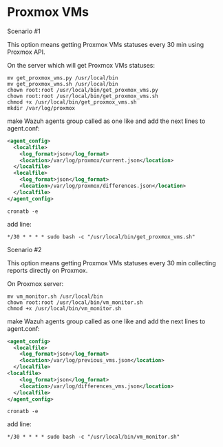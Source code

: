 # Proxmox VMs

Scenario #1

This option means getting Proxmox VMs statuses every 30 min using Proxmox API.

On the server which will get Proxmox VMs statuses:
```
mv get_proxmox_vms.py /usr/local/bin
mv get_proxmox_vms.sh /usr/local/bin
chown root:root /usr/local/bin/get_proxmox_vms.py
chown root:root /usr/local/bin/get_proxmox_vms.sh
chmod +x /usr/local/bin/get_proxmox_vms.sh
mkdir /var/log/proxmox
```
make Wazuh agents group called as one like and add the next lines to agent.conf:
```xml
<agent_config>
  <localfile>
    <log_format>json</log_format>
    <location>/var/log/proxmox/current.json</location>
  </localfile>
  <localfile>
    <log_format>json</log_format>
    <location>/var/log/proxmox/differences.json</location>
  </localfile>
</agent_config>
```
```
cronatb -e
```
add line:
```
*/30 * * * * sudo bash -c "/usr/local/bin/get_proxmox_vms.sh"
```


Scenario #2

This option means getting Proxmox VMs statuses every 30 min collecting reports directly on Proxmox.

On Proxmox server:
```
mv vm_monitor.sh /usr/local/bin
chown root:root /usr/local/bin/vm_monitor.sh
chmod +x /usr/local/bin/vm_monitor.sh
```

make Wazuh agents group called as one like and add the next lines to agent.conf:
```xml
<agent_config>
  <localfile>
    <log_format>json</log_format>
    <location>/var/log/previous_vms.json</location>
  </localfile>
<localfile>
    <log_format>json</log_format>
    <location>/var/log/differences_vms.json</location>
  </localfile>
</agent_config>
```
```
cronatb -e
```
add line:
```
*/30 * * * * sudo bash -c "/usr/local/bin/vm_monitor.sh"
```
